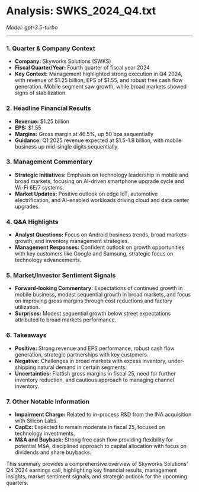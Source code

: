 # Analysis: SWKS_2024_Q4.txt

*Model: gpt-3.5-turbo*

---

### 1. **Quarter & Company Context**
- **Company:** Skyworks Solutions (SWKS)
- **Fiscal Quarter/Year:** Fourth quarter of fiscal year 2024
- **Key Context:** Management highlighted strong execution in Q4 2024, with revenue of $1.25 billion, EPS of $1.55, and robust free cash flow generation. Mobile segment saw growth, while broad markets showed signs of stabilization.

### 2. **Headline Financial Results**
- **Revenue:** $1.25 billion
- **EPS:** $1.55
- **Margins:** Gross margin at 46.5%, up 50 bps sequentially
- **Guidance:** Q1 2025 revenue expected at $1.5-1.8 billion, with mobile business up mid-single digits sequentially.

### 3. **Management Commentary**
- **Strategic Initiatives:** Emphasis on technology leadership in mobile and broad markets, focusing on AI-driven smartphone upgrade cycle and Wi-Fi 6E/7 systems.
- **Market Updates:** Positive outlook on edge IoT, automotive electrification, and AI-enabled workloads driving cloud and data center upgrades.

### 4. **Q&A Highlights**
- **Analyst Questions:** Focus on Android business trends, broad markets growth, and inventory management strategies.
- **Management Responses:** Confident outlook on growth opportunities with key customers like Google and Samsung, strategic focus on technology advancements.

### 5. **Market/Investor Sentiment Signals**
- **Forward-looking Commentary:** Expectations of continued growth in mobile business, modest sequential growth in broad markets, and focus on improving gross margins through cost reductions and factory utilization.
- **Surprises:** Modest sequential growth below street expectations attributed to broad markets performance.

### 6. **Takeaways**
- **Positive:** Strong revenue and EPS performance, robust cash flow generation, strategic partnerships with key customers.
- **Negative:** Challenges in broad markets with excess inventory, under-shipping natural demand in certain segments.
- **Uncertainties:** Flattish gross margins in fiscal 25, need for further inventory reduction, and cautious approach to managing channel inventory.

### 7. **Other Notable Information**
- **Impairment Charge:** Related to in-process R&D from the INA acquisition with Silicon Labs.
- **CapEx:** Expected to remain moderate in fiscal 25, focused on technology investments.
- **M&A and Buyback:** Strong free cash flow providing flexibility for potential M&A, disciplined approach to capital allocation with focus on dividends and share buybacks.

This summary provides a comprehensive overview of Skyworks Solutions' Q4 2024 earnings call, highlighting key financial results, management insights, market sentiment signals, and strategic outlook for the upcoming quarters.